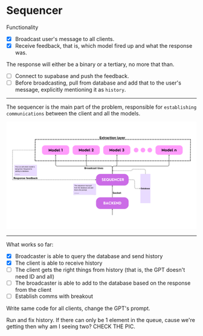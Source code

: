 # Sequencer

Functionality

- [x] Broadcast user's message to all clients.
- [x] Receive feedback, that is, which model fired up and what the response was.

The response will either be a binary or a tertiary, no more that than.

- [ ] Connect to supabase and push the feedback.
- [ ] Before broadcasting, pull from database and add that to the user's message, explicitly mentioning it as `history`.

---

The sequencer is the main part of the problem, responsible for `establishing communications` between the client and all the models.

![Sequencer workflow](./images/Sequencer.png)

---

What works so far:

- [x] Broadcaster is able to query the database and send history
- [x] The client is able to receive history
- [ ] The client gets the right things from history (that is, the GPT doesn't need ID and all)
- [ ] The broadcaster is able to add to the database based on the response from the client
- [ ] Establish comms with breakout 

Write same code for all clients, change the GPT's prompt.

Run and fix history. If there can only be 1 element in the queue, cause we're getting then why am I seeing two? CHECK THE PIC.